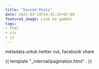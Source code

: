```yaml
---
title: "Second Posts"
date: 2021-03-19T14:35:33+07:00
featured_image: Link ke gambar
tags:
- html
- css
- js
---
```

metadata untuk twitter cut, facebook share

{{ template "_internal/pagination.html" . }}

